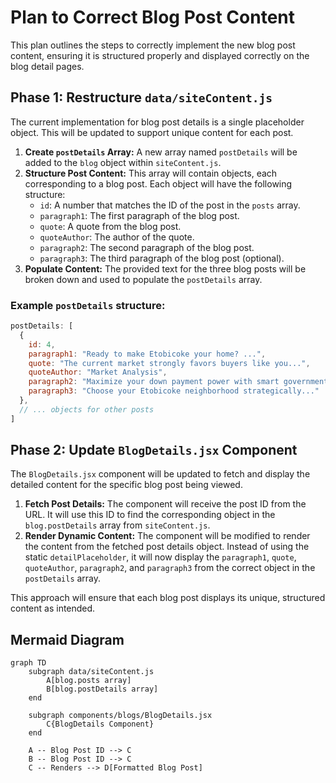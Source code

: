 # Plan to Correct Blog Post Content

This plan outlines the steps to correctly implement the new blog post content, ensuring it is structured properly and displayed correctly on the blog detail pages.

## Phase 1: Restructure `data/siteContent.js`

The current implementation for blog post details is a single placeholder object. This will be updated to support unique content for each post.

1.  **Create `postDetails` Array:** A new array named `postDetails` will be added to the `blog` object within `siteContent.js`.
2.  **Structure Post Content:** This array will contain objects, each corresponding to a blog post. Each object will have the following structure:
    *   `id`: A number that matches the ID of the post in the `posts` array.
    *   `paragraph1`: The first paragraph of the blog post.
    *   `quote`: A quote from the blog post.
    *   `quoteAuthor`: The author of the quote.
    *   `paragraph2`: The second paragraph of the blog post.
    *   `paragraph3`: The third paragraph of the blog post (optional).
3.  **Populate Content:** The provided text for the three blog posts will be broken down and used to populate the `postDetails` array.

### Example `postDetails` structure:

```javascript
postDetails: [
  {
    id: 4,
    paragraph1: "Ready to make Etobicoke your home? ...",
    quote: "The current market strongly favors buyers like you...",
    quoteAuthor: "Market Analysis",
    paragraph2: "Maximize your down payment power with smart government programs...",
    paragraph3: "Choose your Etobicoke neighborhood strategically..."
  },
  // ... objects for other posts
]
```

## Phase 2: Update `BlogDetails.jsx` Component

The `BlogDetails.jsx` component will be updated to fetch and display the detailed content for the specific blog post being viewed.

1.  **Fetch Post Details:** The component will receive the post ID from the URL. It will use this ID to find the corresponding object in the `blog.postDetails` array from `siteContent.js`.
2.  **Render Dynamic Content:** The component will be modified to render the content from the fetched post details object. Instead of using the static `detailPlaceholder`, it will now display the `paragraph1`, `quote`, `quoteAuthor`, `paragraph2`, and `paragraph3` from the correct object in the `postDetails` array.

This approach will ensure that each blog post displays its unique, structured content as intended.

## Mermaid Diagram

```mermaid
graph TD
    subgraph data/siteContent.js
        A[blog.posts array]
        B[blog.postDetails array]
    end

    subgraph components/blogs/BlogDetails.jsx
        C{BlogDetails Component}
    end

    A -- Blog Post ID --> C
    B -- Blog Post ID --> C
    C -- Renders --> D[Formatted Blog Post]